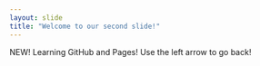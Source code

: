 ```yaml
---
layout: slide
title: "Welcome to our second slide!"
---
```

NEW! Learning GitHub and Pages!
Use the left arrow to go back!

